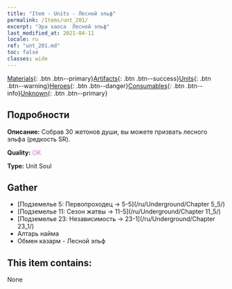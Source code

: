 ```yaml
---
title: "Item - Units - Лесной эльф"
permalink: /Items/unt_201/
excerpt: "Эра хаоса  Лесной эльф"
last_modified_at: 2021-04-11
locale: ru
ref: "unt_201.md"
toc: false
classes: wide
---
```

 [Materials](/ru/Items/){: .btn .btn--primary}[Artifacts](/ru/Items/Artifacts/){: .btn .btn--success}[Units](/ru/Items/Units/){: .btn .btn--warning}[Heroes](/ru/Items/Heroes/){: .btn .btn--danger}[Consumables](/ru/Items/Consumables/){: .btn .btn--info}[Unknown](/ru/Items/Unknown/){: .btn .btn--primary}

## Подробности
 **Описание:** Собрав 30 жетонов души, вы можете призвать лесного эльфа (редкость SR).

 **Quality:** <span style="color: #DA70D6">OK</span>

 **Type:** Unit Soul

## Gather

*    [Подземелье 5: Первопроходец -> 5-5](/ru/Underground/Chapter 5_5/) 
*    [Подземелье 11: Сезон жатвы -> 11-5](/ru/Underground/Chapter 11_5/) 
*    [Подземелье 23: Независимость -> 23-1](/ru/Underground/Chapter 23_1/) 
*    Алтарь найма 
*    Обмен казарм - Лесной эльф 

## This item contains:

  None

